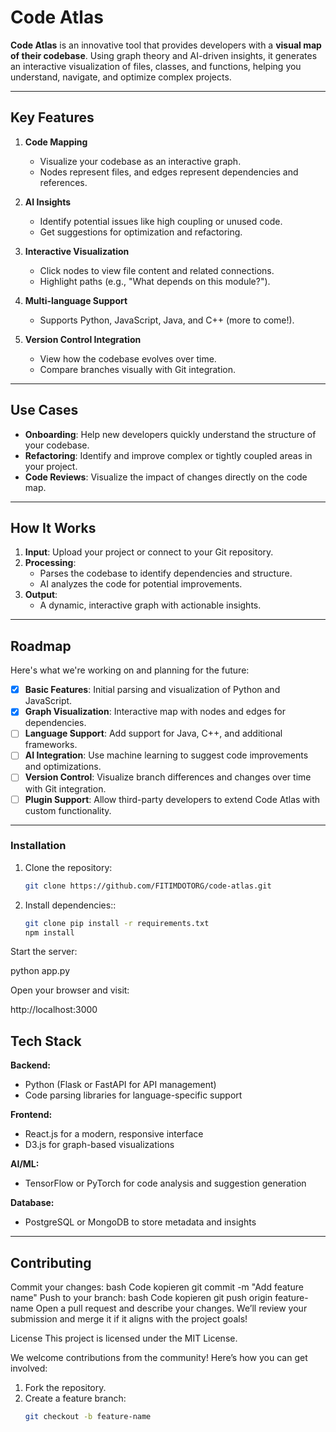 # Code Atlas  

**Code Atlas** is an innovative tool that provides developers with a **visual map of their codebase**. Using graph theory and AI-driven insights, it generates an interactive visualization of files, classes, and functions, helping you understand, navigate, and optimize complex projects.  

---

## Key Features  
1. **Code Mapping**  
   - Visualize your codebase as an interactive graph.  
   - Nodes represent files, and edges represent dependencies and references.  

2. **AI Insights**  
   - Identify potential issues like high coupling or unused code.  
   - Get suggestions for optimization and refactoring.  

3. **Interactive Visualization**  
   - Click nodes to view file content and related connections.  
   - Highlight paths (e.g., "What depends on this module?").  

4. **Multi-language Support**  
   - Supports Python, JavaScript, Java, and C++ (more to come!).  

5. **Version Control Integration**  
   - View how the codebase evolves over time.  
   - Compare branches visually with Git integration.  

---

## Use Cases  
- **Onboarding**: Help new developers quickly understand the structure of your codebase.  
- **Refactoring**: Identify and improve complex or tightly coupled areas in your project.  
- **Code Reviews**: Visualize the impact of changes directly on the code map.  

---

## How It Works  
1. **Input**: Upload your project or connect to your Git repository.  
2. **Processing**:  
   - Parses the codebase to identify dependencies and structure.  
   - AI analyzes the code for potential improvements.  
3. **Output**:  
   - A dynamic, interactive graph with actionable insights.  
---

## Roadmap  
Here's what we're working on and planning for the future:  

- [x] **Basic Features**: Initial parsing and visualization of Python and JavaScript.  
- [x] **Graph Visualization**: Interactive map with nodes and edges for dependencies.  
- [ ] **Language Support**: Add support for Java, C++, and additional frameworks.  
- [ ] **AI Integration**: Use machine learning to suggest code improvements and optimizations.  
- [ ] **Version Control**: Visualize branch differences and changes over time with Git integration.  
- [ ] **Plugin Support**: Allow third-party developers to extend Code Atlas with custom functionality.  

---
### Installation  
1. Clone the repository:  
   ```bash
   git clone https://github.com/FITIMDOTORG/code-atlas.git

2. Install dependencies::  
   ```bash
   git clone pip install -r requirements.txt
   npm install

Start the server:

python app.py

Open your browser and visit:

http://localhost:3000

## Tech Stack  

**Backend:**  
- Python (Flask or FastAPI for API management)  
- Code parsing libraries for language-specific support  

**Frontend:**  
- React.js for a modern, responsive interface  
- D3.js for graph-based visualizations  

**AI/ML:**  
- TensorFlow or PyTorch for code analysis and suggestion generation  

**Database:**  
- PostgreSQL or MongoDB to store metadata and insights  

---

## Contributing  

Commit your changes:
bash
Code kopieren
git commit -m "Add feature name"
Push to your branch:
bash
Code kopieren
git push origin feature-name
Open a pull request and describe your changes.
We’ll review your submission and merge it if it aligns with the project goals!

License
This project is licensed under the MIT License.

We welcome contributions from the community! Here’s how you can get involved:  

1. Fork the repository.  
2. Create a feature branch:  
   ```bash
   git checkout -b feature-name
